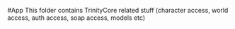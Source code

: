 #App 
This folder contains TrinityCore related stuff (character access, world access, auth access, soap access, models etc)